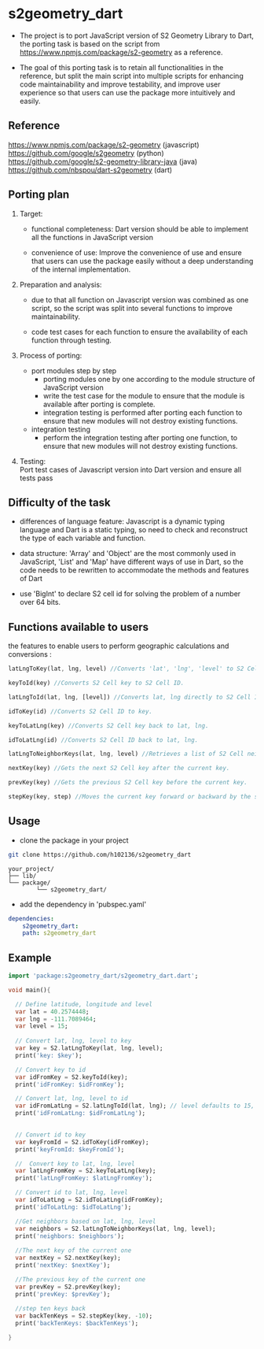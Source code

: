 # s2geometry_dart

- The project is to port JavaScript version of S2 Geometry Library to Dart, the porting task is based on the script from  https://www.npmjs.com/package/s2-geometry as a reference.

- The goal of this porting task is to retain all functionalities in the reference, but split the main script into multiple scripts for enhancing code maintainability and improve testability, and improve user experience so that users can use the package more intuitively and easily.

## Reference

https://www.npmjs.com/package/s2-geometry (javascript)  
https://github.com/google/s2geometry (python)   
https://github.com/google/s2-geometry-library-java (java)  
https://github.com/nbspou/dart-s2geometry (dart)

## Porting plan

1. Target: 
    - functional completeness: Dart version should be able to implement all the functions in JavaScript version
    
    - convenience of use: Improve the convenience of use and ensure that users can use the package easily without a deep understanding of the internal implementation.

2. Preparation and analysis: 
    - due to that all function on Javascript version was combined as one script, so the script was split into several functions to improve maintainability.

    - code test cases for each function to ensure the availability of each function through testing.

3. Process of porting:
    - port modules step by step
        - porting modules one by one according to the module structure of JavaScript version
        - write the test case for the module to ensure that the module is available after porting is complete.
        - integration testing is performed after porting each function to ensure that new modules will not destroy existing functions.
    - integration testing
        - perform the integration testing after porting one function, to ensure that new modules will not destroy existing functions.
4. Testing:  
Port test cases of Javascript version into Dart version and ensure all tests pass



## Difficulty of the task

- differences of language feature: Javascript is a dynamic typing language and Dart is a static typing, so need to check and reconstruct the type of each variable and function.

- data structure: 'Array' and 'Object' are the most commonly used in JavaScript, 'List' and 'Map' have different ways of use in Dart, so the code needs to be rewritten to accommodate the methods and features of Dart

- use 'BigInt' to declare S2 cell id for solving the problem of a number over 64 bits.

## Functions available to users

the features to enable users to perform geographic calculations and conversions :

```dart
latLngToKey(lat, lng, level) //Converts 'lat', 'lng', 'level' to S2 Cell key.

keyToId(key) //Converts S2 Cell key to S2 Cell ID.

latLngToId(lat, lng, [level]) //Converts lat, lng directly to S2 Cell ID. 'level' default to 15, use latLngToId(lat, lng, level = 10) to specific 'level'.

idToKey(id) //Converts S2 Cell ID to key.

keyToLatLng(key) //Converts S2 Cell key back to lat, lng.

idToLatLng(id) //Converts S2 Cell ID back to lat, lng.

latLngToNeighborKeys(lat, lng, level) //Retrieves a list of S2 Cell neighbor keys for a given lat and lng at a specified level.

nextKey(key) //Gets the next S2 Cell key after the current key.

prevKey(key) //Gets the previous S2 Cell key before the current key.

stepKey(key, step) //Moves the current key forward or backward by the specified number of steps.
```

## Usage

- clone the package in your project

```sh
git clone https://github.com/h102136/s2geometry_dart
```
```
your_project/
├── lib/
└── package/ 
        └── s2geometry_dart/
```
- add the dependency in 'pubspec.yaml'

```yaml
dependencies:
    s2geometry_dart:
    path: s2geometry_dart
```
## Example
```dart
import 'package:s2geometry_dart/s2geometry_dart.dart';

void main(){

  // Define latitude, longitude and level
  var lat = 40.2574448;
  var lng = -111.7089464;
  var level = 15;
  
  // Convert lat, lng, level to key 
  var key = S2.latLngToKey(lat, lng, level);
  print('key: $key');

  // Convert key to id 
  var idFromKey = S2.keyToId(key);
  print('idFromKey: $idFromKey');

  // Convert lat, lng, level to id 
  var idFromLatLng = S2.latLngToId(lat, lng); // level defaults to 15, use 'level = 10' to specify level ex.latLngToId(lat, lng, level = 10)
  print('idFromLatLng: $idFromLatLng');
  

  // Convert id to key
  var keyFromId = S2.idToKey(idFromKey);
  print('keyFromId: $keyFromId');

  //  Convert key to lat, lng, level
  var latLngFromKey = S2.keyToLatLng(key);
  print('latLngFromKey: $latLngFromKey');

  // Convert id to lat, lng, level
  var idToLatLng = S2.idToLatLng(idFromKey);
  print('idToLatLng: $idToLatLng');

  //Get neighbors based on lat, lng, level
  var neighbors = S2.latLngToNeighborKeys(lat, lng, level);
  print('neighbors: $neighbors');
  
  //The next key of the current one
  var nextKey = S2.nextKey(key);
  print('nextKey: $nextKey');

  //The previous key of the current one
  var prevKey = S2.prevKey(key);
  print('prevKey: $prevKey'); 
  
  //step ten keys back 
  var backTenKeys = S2.stepKey(key, -10);
  print('backTenKeys: $backTenKeys'); 

}
```

    


